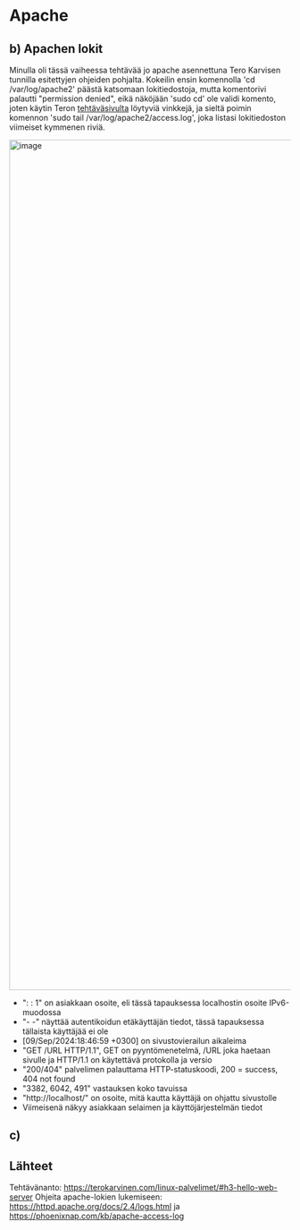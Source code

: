 # Apache


## b) Apachen lokit 

Minulla oli tässä vaiheessa tehtävää jo apache asennettuna Tero Karvisen tunnilla esitettyjen ohjeiden pohjalta. Kokeilin ensin komennolla 'cd /var/log/apache2' päästä katsomaan lokitiedostoja, mutta komentorivi palautti "permission denied", eikä näköjään 'sudo cd' ole validi komento, joten käytin Teron [tehtäväsivulta](https://terokarvinen.com/linux-palvelimet/#laksyt) löytyviä vinkkejä, ja sieltä poimin komennon 'sudo tail /var/log/apache2/access.log', joka listasi lokitiedoston viimeiset kymmenen riviä.


<img width="1520" alt="image" src="https://github.com/user-attachments/assets/795cc6a0-97e4-465c-913a-845d8a2938b5">



- ": : 1" on asiakkaan osoite, eli tässä tapauksessa localhostin osoite IPv6-muodossa
- "- -" näyttää autentikoidun etäkäyttäjän tiedot, tässä tapauksessa tällaista käyttäjää ei ole
- [09/Sep/2024:18:46:59 +0300] on sivustovierailun aikaleima
- "GET /URL HTTP/1.1", GET on pyyntömenetelmä, /URL joka haetaan sivulle ja HTTP/1.1 on käytettävä protokolla ja versio
- "200/404" palvelimen palauttama HTTP-statuskoodi, 200 = success, 404 not found
- "3382, 6042, 491" vastauksen koko tavuissa
- "http://localhost/" on osoite, mitä kautta käyttäjä on ohjattu sivustolle
- Viimeisenä näkyy asiakkaan selaimen ja käyttöjärjestelmän tiedot

## c)  

## Lähteet

Tehtävänanto: https://terokarvinen.com/linux-palvelimet/#h3-hello-web-server
Ohjeita apache-lokien lukemiseen: https://httpd.apache.org/docs/2.4/logs.html ja https://phoenixnap.com/kb/apache-access-log
